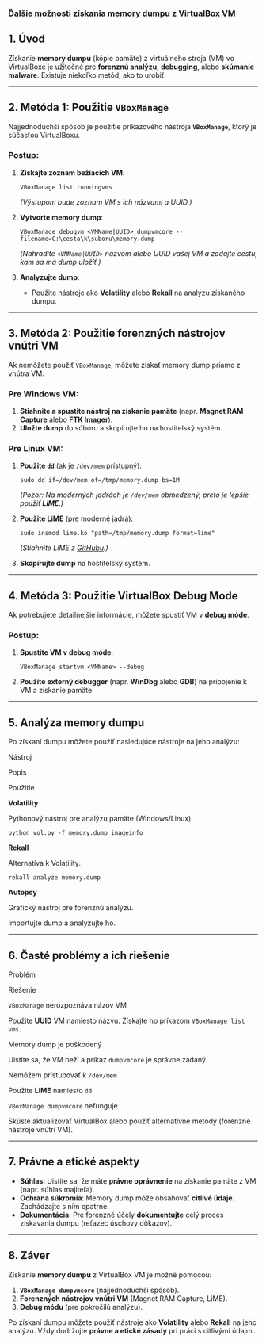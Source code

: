 ### **Ďalšie možnosti získania memory dumpu z VirtualBox VM**

## **1. Úvod**

Získanie **memory dumpu** (kópie pamäte) z virtuálneho stroja (VM) vo VirtualBoxe je užitočné pre **forenznú analýzu**, **debugging**, alebo **skúmanie malware**. Existuje niekoľko metód, ako to urobiť.

---

## **2. Metóda 1: Použitie `VBoxManage`**

Najjednoduchší spôsob je použitie príkazového nástroja **`VBoxManage`**, ktorý je súčasťou VirtualBoxu.

### **Postup:**

1. **Získajte zoznam bežiacich VM**:
    
    `VBoxManage list runningvms`
    
    _(Výstupom bude zoznam VM s ich názvami a UUID.)_
    
2. **Vytvorte memory dump**:
    
    `VBoxManage debugvm <VMName|UUID> dumpvmcore --filename=C:\cesta\k\suboru\memory.dump`
    
    _(Nahradíte `<VMName|UUID>` názvom alebo UUID vašej VM a zadajte cestu, kam sa má dump uložiť.)_
    
3. **Analyzujte dump**:
    
    - Použite nástroje ako **Volatility** alebo **Rekall** na analýzu získaného dumpu.

---

## **3. Metóda 2: Použitie forenzných nástrojov vnútri VM**

Ak nemôžete použiť `VBoxManage`, môžete získať memory dump priamo z vnútra VM.

### **Pre Windows VM:**

1. **Stiahnite a spustite nástroj na získanie pamäte** (napr. **Magnet RAM Capture** alebo **FTK Imager**).
2. **Uložte dump** do súboru a skopírujte ho na hostitelský systém.

### **Pre Linux VM:**

1. **Použite `dd`** (ak je `/dev/mem` prístupný):
    
    `sudo dd if=/dev/mem of=/tmp/memory.dump bs=1M`
    
    _(Pozor: Na moderných jadrách je `/dev/mem` obmedzený, preto je lepšie použiť **LiME**.)_
    
2. **Použite LiME** (pre moderné jadrá):
    
    `sudo insmod lime.ko "path=/tmp/memory.dump format=lime"`
    
    _(Stiahnite LiME z [GitHubu](https://github.com/504ensicsLabs/LiME).)_
    
3. **Skopírujte dump** na hostitelský systém.
    

---

## **4. Metóda 3: Použitie VirtualBox Debug Mode**

Ak potrebujete detailnejšie informácie, môžete spustiť VM v **debug móde**.

### **Postup:**

1. **Spustite VM v debug móde**:
    
    `VBoxManage startvm <VMName> --debug`
    
2. **Použite externý debugger** (napr. **WinDbg** alebo **GDB**) na pripojenie k VM a získanie pamäte.
    

---

## **5. Analýza memory dumpu**

Po získaní dumpu môžete použiť nasledujúce nástroje na jeho analýzu:

Nástroj

Popis

Použitie

**Volatility**

Pythonový nástroj pre analýzu pamäte (Windows/Linux).

`python vol.py -f memory.dump imageinfo`

**Rekall**

Alternatíva k Volatility.

`rekall analyze memory.dump`

**Autopsy**

Grafický nástroj pre forenznú analýzu.

Importujte dump a analyzujte ho.

---

## **6. Časté problémy a ich riešenie**

Problém

Riešenie

`VBoxManage` nerozpoznáva názov VM

Použite **UUID** VM namiesto názvu. Získajte ho príkazom `VBoxManage list vms`.

Memory dump je poškodený

Uistite sa, že VM beží a príkaz `dumpvmcore` je správne zadaný.

Nemôžem prístupovať k `/dev/mem`

Použite **LiME** namiesto `dd`.

`VBoxManage dumpvmcore` nefunguje

Skúste aktualizovať VirtualBox alebo použiť alternatívne metódy (forenzné nástroje vnútri VM).

---

## **7. Právne a etické aspekty**

- **Súhlas**: Uistite sa, že máte **právne oprávnenie** na získanie pamäte z VM (napr. súhlas majiteľa).
- **Ochrana súkromia**: Memory dump môže obsahovať **citlivé údaje**. Zachádzajte s ním opatrne.
- **Dokumentácia**: Pre forenzné účely **dokumentujte** celý proces získavania dumpu (reťazec úschovy dôkazov).

---

## **8. Záver**

Získanie **memory dumpu** z VirtualBox VM je možné pomocou:

1. **`VBoxManage dumpvmcore`** (najjednoduchší spôsob).
2. **Forenzných nástrojov vnútri VM** (Magnet RAM Capture, LiME).
3. **Debug módu** (pre pokročilú analýzu).

Po získaní dumpu môžete použiť nástroje ako **Volatility** alebo **Rekall** na jeho analýzu. Vždy dodržujte **právne a etické zásady** pri práci s citlivými údajmi.